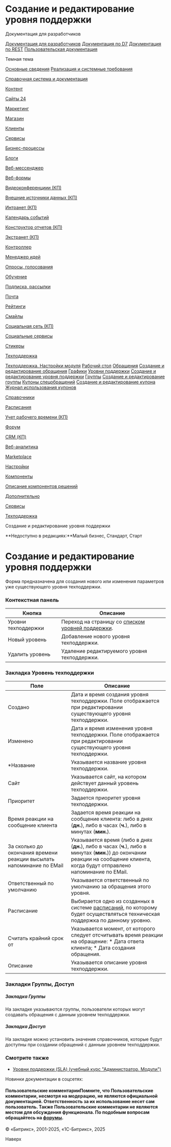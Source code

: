 # Создание и редактирование уровня поддержки

Документация для разработчиков

[Документация для разработчиков](https://dev.1c-bitrix.ru/api_help/)
[Документация по D7](https://dev.1c-bitrix.ru/api_d7/)
[Документация по REST](https://dev.1c-bitrix.ru/rest_help/)
[Пользовательская документация](https://dev.1c-bitrix.ru/user_help/)

Темная тема

[Основные сведения](/user_help/index.php)
[Реализация и системные требования](/user_help/reqintro.php)

[Справочная система и документация](/user_help/help/index.php)

[Контент](/user_help/content/index.php)

[Сайты 24](/user_help/sites24/index.php)

[Маркетинг](/user_help/marketing/index.php)

[Магазин](/user_help/store/index.php)

[Клиенты](/user_help/clients/index.php)

[Сервисы](/user_help/service/index.php)

[Бизнес-процессы](/user_help/service/bizproc/index.php)

[Блоги](/user_help/service/blogs/index.php)

[Веб-мессенджер](/user_help/service/im/index.php)

[Веб-формы](/user_help/service/form/index.php)

[Видеоконференциии (КП)](/user_help/service/video/index.php)

[Внешние источники данных (КП)](/user_help/service/xdi/index.php)

[Интранет (КП)](/user_help/service/intranet/index.php)

[Календарь событий](/user_help/service/event_calendar/index.php)

[Конструктор отчетов (КП)](/user_help/service/report/index.php)

[Экстранет (КП)](/user_help/service/extranet/index.php)

[Контроллер](/user_help/service/controller/index.php)

[Менеджер идей](/user_help/service/idea/index.php)

[Опросы, голосования](/user_help/service/vote/index.php)

[Обучение](/user_help/service/learning/index.php)

[Подписка, рассылки](/user_help/service/subscribe/index.php)

[Почта](/user_help/service/mail/index.php)

[Рейтинги](/user_help/service/rating/index.php)

[Смайлы](/user_help/service/smile/index.php)

[Социальная сеть (КП)](/user_help/service/socialnetwork/index.php)

[Социальные сервисы](/user_help/service/socialservices/index.php)

[Стикеры](/user_help/service/stickers/index.php)

[Техподдержка](/user_help/service/support/index.php)

[Техподдержка. Настройки модуля](/user_help/service/support/settings.php)
[Рабочий стол](/user_help/service/support/ticket_desktop.php)
[Обращения](/user_help/service/support/ticket_list.php)
[Создание и редактирование обращения](/user_help/service/support/ticket_edit.php)
[Графики](/user_help/service/support/ticket_report_graph.php)
[Уровни поддержки](/user_help/service/support/ticket_sla_list.php)
[Создание и редактирование уровня поддержки](/user_help/service/support/ticket_sla_edit.php)
[Группы](/user_help/service/support/ticket_group_list.php)
[Создание и редактирование группы](/user_help/service/support/ticket_group_edit.php)
[Купоны спецобращений](/user_help/service/support/ticket_coupon_list.php)
[Создание и редактирование купона](/user_help/service/support/ticket_coupon_edit.php)
[Журнал использования купонов](/user_help/service/support/ticket_coupon_log.php)

[Справочники](/user_help/service/support/ticket_dict/index.php)

[Расписания](/user_help/service/support/ticket_timetable/index.php)

[Учет рабочего времени (КП)](/user_help/service/timeman/index.php)

[Форум](/user_help/service/forum/index.php)

[CRM (КП)](/user_help/service/crm/index.php)

[Веб-аналитика](/user_help/statistic/index.php)

[Marketplace](/user_help/marketplace/index.php)

[Настройки](/user_help/settings/index.php)

[Компоненты](/user_help/components/index.php)

[Описание компонентов решений](/user_help/description_decisions/index.php)

[Дополнительно](/user_help/additional/index.php)

[Сервисы](/user_help/service/index.php)

[Техподдержка](/user_help/service/support/index.php)

Создание и редактирование уровня поддержки

**Недоступно в редакциях:**Малый бизнес, Стандарт, Старт

# Создание и редактирование уровня поддержки

Форма предназначена для создания нового или изменения параметров уже существующего уровня техподдержки.

  

### Контекстная панель

| Кнопка | Описание |
| --- | --- |
| Уровни техподдержки | Переход на страницу со [списком уровней поддержки](/user_help/service/support/ticket_sla_list.php). |
| Новый уровень | Добавление нового уровня техподдержки. |
| Удалить уровень | Удаление редактируемого уровня техподдержки. |

### Закладка Уровень техподдержки

| Поле | Описание |
| --- | --- |
| Создано | Дата и время создания уровня техподдержки.   Поле отображается при редактировании существующего уровня техподдержки. |
| Изменено | Дата и время изменения уровня техподдержки.   Поле отображается при редактировании существующего уровня техподдержки. |
| \*Название | Указывается название уровня техподдержки. |
| Сайт | Указывается сайт, на котором действует данный уровень техподдержки. |
| Приоритет | Задается приоритет уровня техподдержки. |
| Время реакции на сообщение клиента | Задается время реакции на сообщение клиента: либо в днях (**дн.**), либо в часах (**ч.**), либо в минутах (**мин.**). |
| За сколько до окончания времени реакции высылать напоминание по EMail | Указывается время (либо в днях (**дн.**), либо в часах (**ч.**), либо в минутах (**мин.**)) до окончании реакции на сообщение клиента, когда будут отправлено напоминание по EMail. |
| Ответственный по умолчанию | Указывается ответственный по умолчанию за обращения этого уровня. |
| Расписание | Выбирается одно из созданных в системе [расписаний](/user_help/service/support/ticket_timetable/ticket_timetable_list.php), по которому будет осуществляться техническая поддержка по данному уровню. |
| Считать крайний срок от | Указывается момент, от которого следует отсчитывать время реакции на обращение:  * Дата ответа клиента; * Дата создания обращения. |
| Описание | Указывается описание уровня техподдержки. |

### Закладки Группы, Доступ

  

##### Закладка Группы

  

На закладке указываются группы, пользователи которых могут создавать обращения с данным уровнем техподдержки.

  

##### Закладка Доступ

  

На закладке можно установить значения справочников, которые будут доступны при создании обращений с данным уровнем техподдержки.

### Смотрите также

* [Уровни поддержки (SLA) (учебный курс "Администратор. Модули")](https://dev.1c-bitrix.ru/learning/course/index.php?COURSE_ID=41&LESSON_ID=2620)

Новинки документации в соцсетях:

#### Пользовательские комментарииПомните, что Пользовательские комментарии, несмотря на модерацию, не являются официальной документацией. Ответственность за их использование несет сам пользователь. Также Пользовательские комментарии не являются местом для обсуждения функционала. По подобным вопросам обращайтесь на [форумы](http://dev.1c-bitrix.ru/community/forums/group1/).

© «Битрикс», 2001-2025, «1С-Битрикс», 2025

Наверх